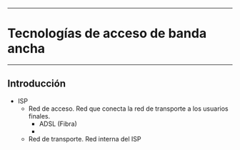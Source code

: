
---
# Tecnologías de acceso de banda ancha
---
## Introducción
- ISP
	- Red de acceso. Red que conecta la red de transporte a los usuarios finales.
		- ADSL (Fibra)
		- 
	- Red de transporte. Red interna del ISP